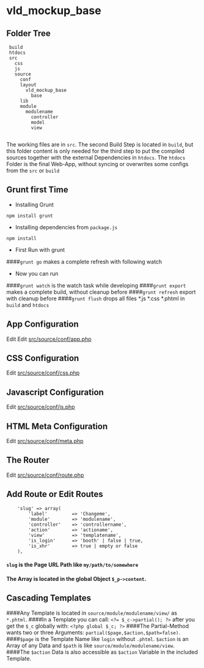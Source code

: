 
vld_mockup_base
==============================================

## Folder Tree
```
 build
 htdocs
 src
   css
   js
   source
     conf
     layout
       vld_mockup_base
         base
     lib
     module
       modulename
         controller
         model
         view
   
```

The working files are in ```src```. The second Build Step is located in ```build```, but this folder content is only needed for the third step to put the compiled sources together with the external Dependencies in ```htdocs```.
The ```htdocs``` Folder is the final Web-App, without syncing or overwrites some configs from the ```src``` or ```build```



## Grunt first Time

- Installing Grunt
```
npm install grunt
```

- Installing dependencies from ```package.js```
```
npm install
```

- First Run with grunt

####```grunt go``` makes a complete refresh with following watch

- Now you can run

####```grunt watch``` is the watch task while developing
####```grunt export``` makes a complete build, without cleanup before
####```grunt refresh``` export with cleanup before
####```grunt flush``` drops all files *.js *.css *.phtml in ```build``` and ```htdocs```



## App Configuration

Edit Edit [src/source/conf/app.php](https://github.com/seekwhencer/Mockup-base/blob/master/src/source/conf/app.php "src/source/conf/app.php")

## CSS Configuration

Edit [src/source/conf/css.php](https://github.com/seekwhencer/Mockup-base/blob/master/src/source/conf/css.php "src/source/conf/css.php")

## Javascript Configuration

Edit [src/source/conf/js.php](https://github.com/seekwhencer/Mockup-base/blob/master/src/source/conf/js.php "src/source/conf/js.php")

## HTML Meta Configuration

Edit [src/source/conf/meta.php](https://github.com/seekwhencer/Mockup-base/blob/master/src/source/conf/meta.php "src/source/conf/meta.php")

## The Router

Edit [src/source/conf/route.php](https://github.com/seekwhencer/Mockup-base/blob/master/src/source/conf/route.php "src/source/conf/route.php") 

## Add Route or Edit Routes

```
    'slug' => array(
        'label'         => 'Changeme',
        'module'        => 'modulename',
        'controller'    => 'controllername',
        'action'        => 'actioname',
        'view'          => 'templatename',
        'is_login'      => 'booth' | false | true,
        'is_xhr'        => true | empty or false
    ),
````

#### ```slug``` is the Page URL Path like ```my/path/to/somewhere```
#### The Array is located in the global Object ```$_p->content```.

## Cascading Templates

####Any Template is located in ```source/module/modulename/view/``` as ```*.phtml```.
####In a Template you can call: ``` <?= $_c->partial(); ?> ``` after you get the ```$_c``` globally with: ```<?php global $_c; ?>```
####The Partial-Method wants two or three Arguments: ``` partial($page,$action,$path=false) ```.
####```$page``` is the Template Name like ```login``` without ```.phtml```. ```$action``` is an Array of any Data and ```$path``` is like ```source/module/modulename/view```.
####The ```$action``` Data is also accessible as ```$action``` Variable in the included Template.




